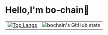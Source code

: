 # Hello,I'm bo-chain🤙
|||
|-|-|
[![Top Langs](https://github-readme-stats.vercel.app/api/top-langs/?username=bochainwu&layout=compact&langs_count=10)](https://github.com/anuraghazra/github-readme-stats)|![bochain's GitHub stats](https://github-readme-stats.vercel.app/api?username=bochainwu&show_icons=true&theme=radical&count_private=true)|
